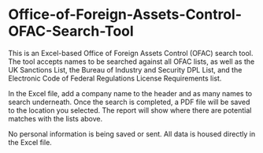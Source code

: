 # Office-of-Foreign-Assets-Control-OFAC-Search-Tool
This is an Excel-based Office of Foreign Assets Control (OFAC) search tool. The tool accepts names to be searched against all OFAC lists, as well as the UK Sanctions List, the Bureau of Industry and Security DPL List, and the Electronic Code of Federal Regulations License Requirements list.

In the Excel file, add a company name to the header and as many names to search underneath. Once the search is completed, a PDF file will be saved to the location you selected. The report will show where there are potential matches with the lists above.

No personal information is being saved or sent. All data is housed directly in the Excel file.
